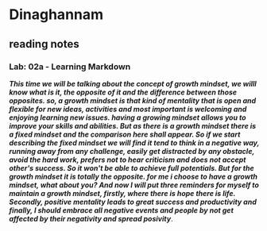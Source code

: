 # Dinaghannam
## reading notes 
### Lab: 02a - Learning Markdown
***This time we will be talking about the concept of growth mindset, we willl know what is it, the opposite of it and the difference between those opposites. so, a growth mindset is that kind of mentality
that is open and flexible for new ideas, activities and most important is welcoming and enjoying learning new issues. having a growing mindset allows you to improve your skills and abilities. But as there is a growth mindset there is a fixed mindset and the comparison here shall appear. So if we start describing the fixed mindset we will find it tend to think in a negative way, running away from any challenge, easily get distracted by any obstacle, avoid the hard work, prefers not to hear criticism and does not accept other's success. So it won't be able to achieve full potentials. But for the growth mindset it is totally the opposite. for me i choose to have a growth mindset, what about you? 
And now I will put three reminders for myself to maintain a growth mindset, 
firstly, where there is hope there is life.
Secondly, positive mentality leads to great success and productivity
and finally, I should embrace all negative events and people by not get affected by their negativity and spread posivity***.

